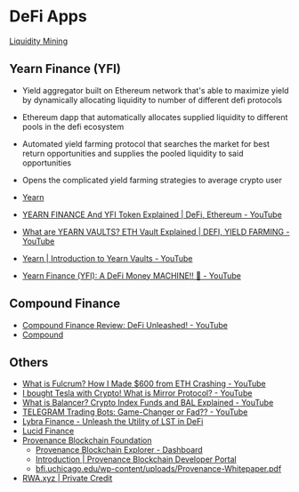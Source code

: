 # DeFi Apps

[Liquidity Mining](decentralized-applications/liquidity-mining.md)

## Yearn Finance (YFI)

- Yield aggregator built on Ethereum network that's able to maximize yield by dynamically allocating liquidity to number of different defi protocols
- Ethereum dapp that automatically allocates supplied liquidity to different pools in the defi ecosystem
- Automated yield farming protocol that searches the market for best return opportunities and supplies the pooled liquidity to said opportunities
- Opens the complicated yield farming strategies to average crypto user

- [Yearn](https://yearn.finance/)
- [YEARN FINANCE And YFI Token Explained | DeFi, Ethereum - YouTube](https://www.youtube.com/watch?v=qG1goOptZ5w&ab_channel=Finematics)
- [What are YEARN VAULTS? ETH Vault Explained | DEFI, YIELD FARMING - YouTube](https://www.youtube.com/watch?v=9vTaNl2_B8A&ab_channel=Finematics)
- [Yearn | Introduction to Yearn Vaults - YouTube](https://www.youtube.com/watch?v=a1TsO62402c)
- [Yearn Finance (YFI): A DeFi Money MACHINE!! 💸 - YouTube](https://www.youtube.com/watch?v=opfkTb4ndvc)

## Compound Finance

- [Compound Finance Review: DeFi Unleashed! - YouTube](https://www.youtube.com/watch?v=FUhlxX0pYQo)
- [Compound](https://compound.finance/)

## Others

- [What is Fulcrum? How I Made $600 from ETH Crashing - YouTube](https://www.youtube.com/watch?v=OqTGu9NlaBI)
- [I bought Tesla with Crypto! What is Mirror Protocol? - YouTube](https://www.youtube.com/watch?v=dCpckWMXi4o)
- [What is Balancer? Crypto Index Funds and BAL Explained - YouTube](https://www.youtube.com/watch?v=IX6rUhNC8uA)
- [TELEGRAM Trading Bots: Game-Changer or Fad?? - YouTube](https://www.youtube.com/watch?v=FzgE0EPFpfY)
- [Lybra Finance - Unleash the Utility of LST in DeFi](https://route2fi.substack.com/p/lybra-finance-unleash-the-utility)
- [Lucid Finance](https://lucidfinance.xyz/)
- [Provenance Blockchain Foundation](https://provenance.io/)
	- [Provenance Blockchain Explorer - Dashboard](https://explorer.provenance.io/dashboard)
	- [Introduction | Provenance Blockchain Developer Portal](https://developer.provenance.io/docs/)
	- [bfi.uchicago.edu/wp-content/uploads/Provenance-Whitepaper.pdf](https://bfi.uchicago.edu/wp-content/uploads/Provenance-Whitepaper.pdf)
- [RWA.xyz \| Private Credit](https://app.rwa.xyz/private_credit)

